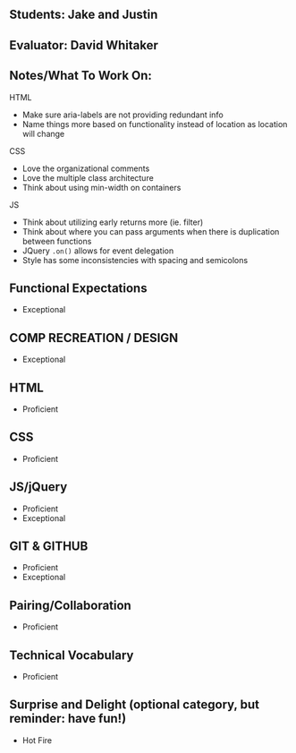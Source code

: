 ## Students: Jake and Justin
## Evaluator: David Whitaker
## Notes/What To Work On:

HTML 
* Make sure aria-labels are not providing redundant info
* Name things more based on functionality instead of location as location will change

CSS
* Love the organizational comments
* Love the multiple class architecture
* Think about using min-width on containers

JS
* Think about utilizing early returns more (ie. filter)
* Think about where you can pass arguments when there is duplication between functions
* JQuery `.on()` allows for event delegation
* Style has some inconsistencies with spacing and semicolons

## Functional Expectations

* Exceptional  

## COMP RECREATION / DESIGN

* Exceptional  

## HTML 

* Proficient  

## CSS

* Proficient  

## JS/jQuery

* Proficient  
* Exceptional  

## GIT & GITHUB

* Proficient  
* Exceptional  

## Pairing/Collaboration

* Proficient  

## Technical Vocabulary

* Proficient

## Surprise and Delight (optional category, but reminder: have fun!)

* Hot Fire  

